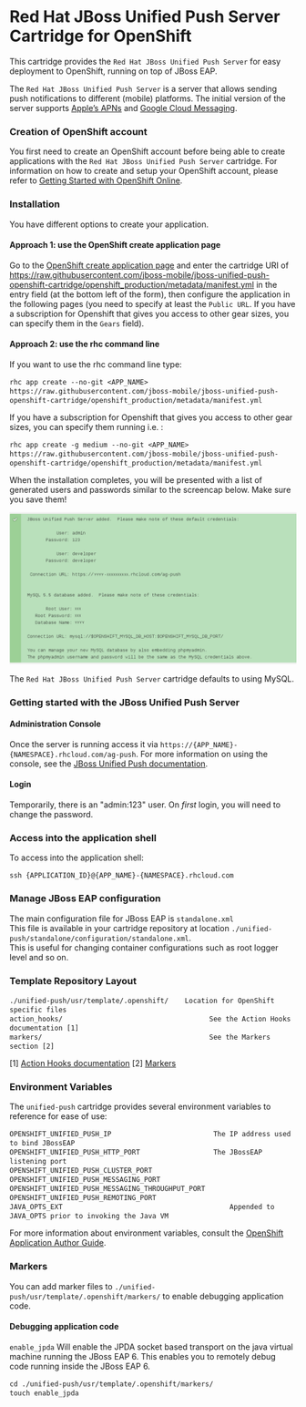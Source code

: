 # Red Hat JBoss Unified Push Server Cartridge for OpenShift

This cartridge provides the `Red Hat JBoss Unified Push Server` for easy deployment to OpenShift, running on top of JBoss EAP. 

The `Red Hat JBoss Unified Push Server` is a server that allows sending push notifications to different (mobile) platforms. The initial version of the server supports [Apple’s APNs](http://developer.apple.com/library/mac/#documentation/NetworkingInternet/Conceptual/RemoteNotificationsPG/Chapters/ApplePushService.html#//apple_ref/doc/uid/TP40008194-CH100-SW9) and [Google Cloud Messaging](http://developer.android.com/google/gcm/index.html).

### Creation of OpenShift account
You first need to create an OpenShift account before being able to create applications with the `Red Hat JBoss Unified Push Server` cartridge. For information on how to create and setup your OpenShift account, please refer to [Getting Started with OpenShift Online](https://developers.openshift.com/en/getting-started-overview.html).

### Installation
You have different options to create your application.

#### Approach 1: use the OpenShift create application page
Go to the [OpenShift create application page](https://openshift.redhat.com/app/console/application_types) and enter the cartridge URI of https://raw.githubusercontent.com/jboss-mobile/jboss-unified-push-openshift-cartridge/openshift_production/metadata/manifest.yml in the entry field (at the bottom left of the form), then configure the application in the following pages (you need to specify at least the `Public URL`. If you have a subscription for Openshift that gives you access to other gear sizes, you can specify them in the `Gears` field). 

#### Approach 2: use the rhc command line
If you want to use the rhc command line type:
```shell
rhc app create --no-git <APP_NAME> https://raw.githubusercontent.com/jboss-mobile/jboss-unified-push-openshift-cartridge/openshift_production/metadata/manifest.yml
```

If you have a subscription for Openshift that gives you access to other gear sizes, you can specify them running i.e. :
```shell
rhc app create -g medium --no-git <APP_NAME> https://raw.githubusercontent.com/jboss-mobile/jboss-unified-push-openshift-cartridge/openshift_production/metadata/manifest.yml
```

When the installation completes, you will be presented with a list of generated users and passwords similar to the screencap below.  Make sure you save them!

![cartridge_creation](./cartridge-creation.png)

The `Red Hat JBoss Unified Push Server` cartridge defaults to using MySQL.

### Getting started with the JBoss Unified Push Server

#### Administration Console

Once the server is running access it via `https://{APP_NAME}-{NAMESPACE}.rhcloud.com/ag-push`. For more information on using the console, see the [JBoss Unified Push documentation](http://docs.jboss.org/unifiedpush/unifiedpush.pdf).

#### Login

Temporarily, there is an "admin:123" user.  On _first_ login,  you will need to change the password.

### Access into the application shell

To access into the application shell:
```shell
ssh {APPLICATION_ID}@{APP_NAME}-{NAMESPACE}.rhcloud.com
```

### Manage JBoss EAP configuration

The main configuration file for JBoss EAP is `standalone.xml`  
This file is available in your cartridge repository at location `./unified-push/standalone/configuration/standalone.xml`.  
This is useful for changing container configurations such as root logger level and so on.  

### Template Repository Layout
```
./unified-push/usr/template/.openshift/    Location for OpenShift specific files
action_hooks/                                    See the Action Hooks documentation [1]
markers/                                         See the Markers section [2]
```
\[1\] [Action Hooks documentation](http://openshift.github.io/documentation/oo_user_guide.html#action-hooks)
\[2\] [Markers](#markers)


### Environment Variables

The `unified-push` cartridge provides several environment variables to reference for ease
of use:
```
OPENSHIFT_UNIFIED_PUSH_IP                         The IP address used to bind JBossEAP
OPENSHIFT_UNIFIED_PUSH_HTTP_PORT                  The JBossEAP listening port
OPENSHIFT_UNIFIED_PUSH_CLUSTER_PORT               
OPENSHIFT_UNIFIED_PUSH_MESSAGING_PORT             
OPENSHIFT_UNIFIED_PUSH_MESSAGING_THROUGHPUT_PORT  
OPENSHIFT_UNIFIED_PUSH_REMOTING_PORT              
JAVA_OPTS_EXT                                         Appended to JAVA_OPTS prior to invoking the Java VM
```
For more information about environment variables, consult the
[OpenShift Application Author Guide](http://openshift.github.io/documentation/oo_user_guide.html).

### Markers

You can add marker files to `./unified-push/usr/template/.openshift/markers/` to enable debugging application code.

#### Debugging application code
`enable_jpda` Will enable the JPDA socket based transport on the java virtual machine running the JBoss EAP 6. This enables you to remotely debug code running inside the JBoss EAP 6.

```
cd ./unified-push/usr/template/.openshift/markers/
touch enable_jpda
```
